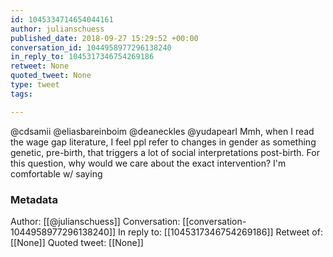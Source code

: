 ```yaml
---
id: 1045334714654044161
author: julianschuess
published_date: 2018-09-27 15:29:52 +00:00
conversation_id: 1044958977296138240
in_reply_to: 1045317346754269186
retweet: None
quoted_tweet: None
type: tweet
tags:

---
```


@cdsamii @eliasbareinboim @deaneckles @yudapearl Mmh, when I read the wage gap literature, I feel ppl refer to changes in gender as something genetic, pre-birth, that triggers a lot of social interpretations post-birth. For this question, why would we care about the exact intervention? I'm comfortable w/ saying

### Metadata

Author: [[@julianschuess]]
Conversation: [[conversation-1044958977296138240]]
In reply to: [[1045317346754269186]]
Retweet of: [[None]]
Quoted tweet: [[None]]
